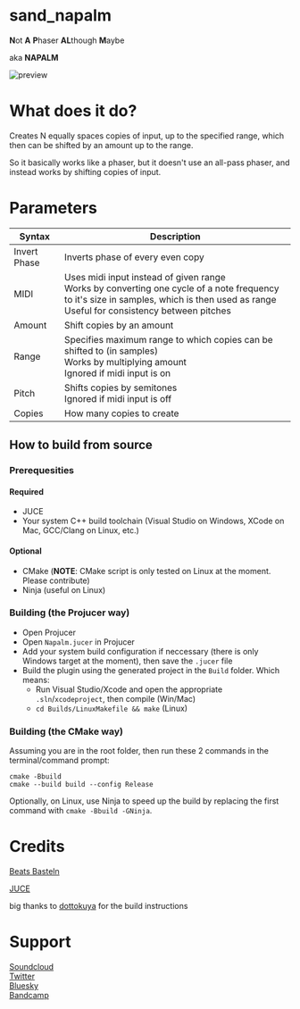 # sand_napalm

**N**ot **A** **P**haser **AL**though **M**aybe

aka **NAPALM**

![preview](https://i.imgur.com/wHq8iV9.png)

# What does it do?

Creates N equally spaces copies of input, up to the specified range, 
which then can be shifted by an amount up to the range.

So it basically works like a phaser, but it doesn't use an all-pass phaser, 
and instead works by shifting copies of input.

# Parameters

| Syntax       | Description |
| ------------ | ------------ |
| Invert Phase | Inverts phase of every even copy |
| MIDI         | Uses midi input instead of given range <br> Works by converting one cycle of a note frequency to it's size in samples, which is then used as range <br> Useful for consistency between pitches |
| Amount       | Shift copies by an amount |
| Range        | Specifies maximum range to which copies can be shifted to (in samples) <br> Works by multiplying amount <br> Ignored if midi input is on |
| Pitch        | Shifts copies by semitones <br> Ignored if midi input is off |
| Copies       | How many copies to create |

## How to build from source

### Prerequesities

#### Required

- JUCE
- Your system C++ build toolchain (Visual Studio on Windows, XCode on Mac, GCC/Clang on Linux, etc.)

#### Optional

- CMake (**NOTE**: CMake script is only tested on Linux at the moment. Please contribute)
- Ninja (useful on Linux)

### Building (the Projucer way)

- Open Projucer
- Open `Napalm.jucer` in Projucer
- Add your system build configuration if neccessary (there is only Windows target at the moment), then save the `.jucer` file
- Build the plugin using the generated project in the `Build` folder. Which means:
  + Run Visual Studio/Xcode and open the appropriate `.sln`/`xcodeproject`, then compile (Win/Mac)
  + `cd Builds/LinuxMakefile && make` (Linux)

### Building (the CMake way)

Assuming you are in the root folder, then run these 2 commands in the terminal/command prompt:

```
cmake -Bbuild
cmake --build build --config Release
```

Optionally, on Linux, use Ninja to speed up the build by replacing the first command with `cmake -Bbuild -GNinja`.

# Credits
[Beats Basteln](https://www.youtube.com/@Beatsbasteln)

[JUCE](https://www.juce.com)

big thanks to [dottokuya](https://github.com/dottokuya) for the build instructions 

# Support
[Soundcloud](https://www.soundcloud.com/s4n7r0) <br>
[Twitter](https://www.twitter.com/s4n7r0) <br>
[Bluesky](https://bsky.app/profile/sandr0.bsky.social) <br>
[Bandcamp](https://www.s4n7r0.bandcamp.com/track/dragonfly) <br>
